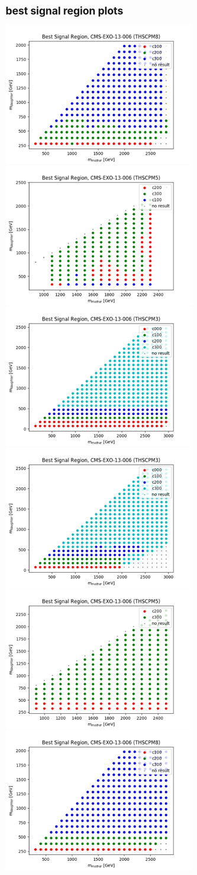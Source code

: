 # best signal region plots
<img src="bestSR_CMS-EXO-13-006_THSCPM8.png" />
<img src="bestSR_CMS-EXO-13-006_THSCPM5.png" />
<img src="bestSR_CMS-EXO-13-006-andre_THSCPM3.png" />
<img src="bestSR_CMS-EXO-13-006_THSCPM3.png" />
<img src="bestSR_CMS-EXO-13-006-andre_THSCPM5.png" />
<img src="bestSR_CMS-EXO-13-006-andre_THSCPM8.png" />
